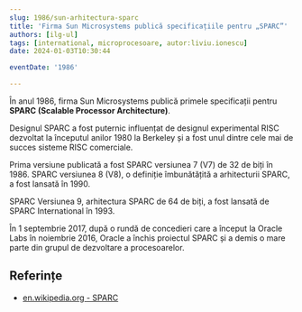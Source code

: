 ```yaml
---
slug: 1986/sun-arhitectura-sparc
title: 'Firma Sun Microsystems publică specificațiile pentru „SPARC”'
authors: [ilg-ul]
tags: [international, microprocesoare, autor:liviu.ionescu]
date: 2024-01-03T10:30:44

eventDate: '1986'

---
```


În anul 1986, firma Sun Microsystems publică primele specificații pentru
**SPARC (Scalable Processor Architecture)**.

<!-- truncate -->

Designul SPARC a fost puternic influențat de designul experimental RISC dezvoltat
la începutul anilor 1980 la Berkeley și a fost unul dintre cele mai de
succes sisteme RISC comerciale.

Prima versiune publicată a fost SPARC versiunea 7 (V7) de 32 de biți în 1986.
SPARC versiunea 8 (V8), o definiție îmbunătățită a arhitecturii SPARC,
a fost lansată în 1990.

SPARC Versiunea 9, arhitectura SPARC de 64 de biți, a fost lansată de
SPARC International în 1993.

În 1 septembrie 2017, după o rundă de concedieri care a început
la Oracle Labs în noiembrie 2016, Oracle a închis proiectul SPARC
și a demis o mare parte din grupul de dezvoltare a procesoarelor.

## Referințe

- [en.wikipedia.org - SPARC](https://en.wikipedia.org/wiki/SPARC)

